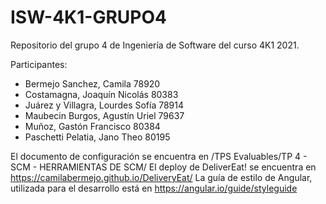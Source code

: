 # ISW-4K1-GRUPO4
Repositorio del grupo 4 de Ingeniería de Software del curso 4K1 2021. 

Participantes:
- Bermejo Sanchez, Camila 		78920
- Costamagna, Joaquín Nicolás 		80383
- Juárez y Villagra, Lourdes Sofía 	78914
- Maubecin Burgos, Agustín Uriel 	79637
- Muñoz, Gastón Francisco 		80384
- Paschetti Pelatia, Jano Theo 		80195

El documento de configuración se encuentra en /TPS Evaluables/TP 4 - SCM - HERRAMIENTAS DE SCM/
El deploy de DeliverEat! se encuentra en https://camilabermejo.github.io/DeliveryEat/ 
La guía de estilo de Angular, utilizada para el desarrollo está en https://angular.io/guide/styleguide
